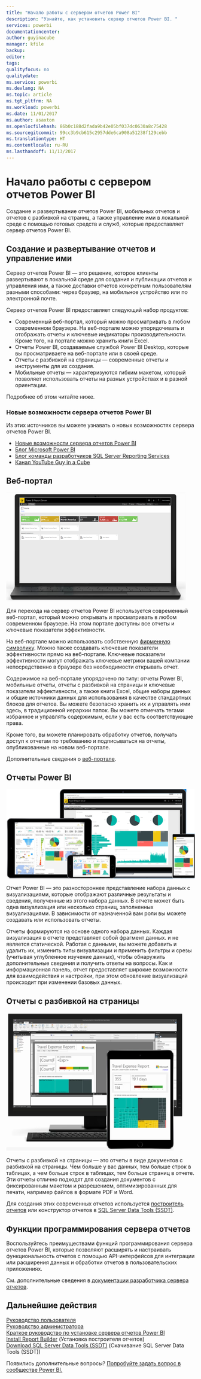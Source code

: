 ```yaml
---
title: "Начало работы с сервером отчетов Power BI"
description: "Узнайте, как установить сервер отчетов Power BI. "
services: powerbi
documentationcenter: 
author: guyinacube
manager: kfile
backup: 
editor: 
tags: 
qualityfocus: no
qualitydate: 
ms.service: powerbi
ms.devlang: NA
ms.topic: article
ms.tgt_pltfrm: NA
ms.workload: powerbi
ms.date: 11/01/2017
ms.author: asaxton
ms.openlocfilehash: 86b0c188d2fada9b42e05bf037dc0630a8c75428
ms.sourcegitcommit: 99cc3b9cb615c2957dde6ca908a51238f129cebb
ms.translationtype: HT
ms.contentlocale: ru-RU
ms.lasthandoff: 11/13/2017
---
```

# <a name="get-started-with-power-bi-report-server"></a>Начало работы с сервером отчетов Power BI
Создание и развертывание отчетов Power BI, мобильных отчетов и отчетов с разбивкой на страниц, а также управление ими в локальной среде с помощью готовых средств и служб, которые предоставляет сервер отчетов Power BI.

## <a name="create-deploy-and-manage-reports"></a>Создание и развертывание отчетов и управление ими
Сервер отчетов Power BI — это решение, которое клиенты развертывают в локальной среде для создания и публикации отчетов и управления ими, а также доставки отчетов конкретным пользователям разными способами: через браузер, на мобильное устройство или по электронной почте.

Сервер отчетов Power BI предоставляет следующий набор продуктов:

* Современный веб-портал, который можно просматривать в любом современном браузере. На веб-портале можно упорядочивать и отображать отчеты и ключевые индикаторы производительности. Кроме того, на портале можно хранить книги Excel.
* Отчеты Power BI, создаваемые службой Power BI Desktop, которые вы просматриваете на веб-портале или в своей среде.
* Отчеты с разбивкой на страницы — современные отчеты и инструменты для их создания.
* Мобильные отчеты — характеризуются гибким макетом, который позволяет использовать отчеты на разных устройствах и в разной ориентации.

Подробнее об этом читайте ниже.

### <a name="whats-new-in-power-bi-report-server"></a>Новые возможности сервера отчетов Power BI
Из этих источников вы можете узнавать о новых возможностях сервера отчетов Power BI.

* [Новые возможности сервера отчетов Power BI](whats-new.md)
* [Блог Microsoft Power BI](https://powerbi.microsoft.com/blog/)
* [Блог команды разработчиков SQL Server Reporting Services](https://blogs.msdn.microsoft.com/sqlrsteamblog/)
* [Канал YouTube Guy in a Cube](https://aka.ms/guyinacube)

## <a name="web-portal"></a>Веб-портал
![](media/get-started/web-portal.png)

Для перехода на сервер отчетов Power BI используется современный веб-портал, который можно открывать и просматривать в любом современном браузере. На этом портале доступны все отчеты и ключевые показатели эффективности.

На веб-портале можно использовать собственную [фирменную символику](https://docs.microsoft.com/sql/reporting-services/branding-the-web-portal). Можно также создавать ключевые показатели эффективности прямо на веб-портале. Ключевые показатели эффективности могут отображать ключевые метрики вашей компании непосредственно в браузере без необходимости открывать отчет.

Содержимое на веб-портале упорядочено по типу: отчеты Power BI, мобильные отчеты, отчеты с разбивкой на страницы и ключевые показатели эффективности, а также книги Excel, общие наборы данных и общие источники данных для использования в качестве стандартных блоков для отчетов. Вы можете безопасно хранить их и управлять ими здесь, в традиционной иерархии папок. Вы можете отмечать тегами избранное и управлять содержимым, если у вас есть соответствующие права.

Кроме того, вы можете планировать обработку отчетов, получать доступ к отчетам по требованию и подписываться на отчеты, опубликованные на новом веб-портале.

Дополнительные сведения о [веб-портале](https://docs.microsoft.com/sql/reporting-services/web-portal-ssrs-native-mode).

## <a name="power-bi-reports"></a>Отчеты Power BI
![](media/get-started/powerbi-reports.png)

Отчет Power BI — это разностороннее представление набора данных с визуализациями, которые отображают различные результаты и сведения, полученные из этого набора данных.  В отчете может быть одна визуализация или несколько страниц, заполненных визуализациями. В зависимости от назначенной вам роли вы можете создавать или использовать отчеты.

Отчеты формируются на основе одного набора данных. Каждая визуализация в отчете представляет собой фрагмент данных. и не является статической. Работая с данными, вы можете добавить и удалить их, изменить типы визуализации и применить фильтры и срезы (учитывая углубленное изучение данных), чтобы обнаружить дополнительные сведения и получить ответы на вопросы. Как и информационная панель, отчет предоставляет широкие возможности для взаимодействия и настройки, при этом обновление визуализаций происходит при изменении базовых данных.

## <a name="paginated-reports"></a>Отчеты с разбивкой на страницы
![](media/get-started/paginated-reports.png)

Отчеты с разбивкой на страницы — это отчеты в виде документов с разбивкой на страницы. Чем больше у вас данных, тем больше строк в таблицах, а чем больше строк в таблицах, тем больше страниц в отчете. Эти отчеты отлично подходят для создания документов с фиксированным макетом и разрешением, оптимизированных для печати, например файлов в формате PDF и Word.

Для создания этих современных отчетов используется [построитель отчетов](https://docs.microsoft.com/sql/reporting-services/report-builder/report-builder-in-sql-server-2016) или конструктор отчетов в [SQL Server Data Tools (SSDT)](https://docs.microsoft.com/sql/reporting-services/tools/reporting-services-in-sql-server-data-tools-ssdt).

## <a name="report-server-programming-features"></a>Функции программирования сервера отчетов
Воспользуйтесь преимуществами функций программирования сервера отчетов Power BI, которые позволяют расширять и настраивать функциональность отчетов с помощью API-интерфейсов для интеграции или расширения данных и обработки отчетов в пользовательских приложениях.

См. дополнительные сведения в [документации разработчика сервера отчетов](https://docs.microsoft.com/sql/reporting-services/reporting-services-developer-documentation).

## <a name="next-steps"></a>Дальнейшие действия
[Руководство пользователя](user-handbook-overview.md)  
[Руководство администратора](admin-handbook-overview.md)  
[Краткое руководство по установке сервера отчетов Power BI](quickstart-install-report-server.md)  
[Install Report Builder](https://docs.microsoft.com/sql/reporting-services/install-windows/install-report-builder) (Установка построителя отчетов)  
[Download SQL Server Data Tools (SSDT)](http://go.microsoft.com/fwlink/?LinkID=616714) (Скачивание SQL Server Data Tools (SSDT))

Появились дополнительные вопросы? [Попробуйте задать вопрос в сообществе Power BI.](https://community.powerbi.com/)

